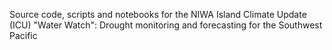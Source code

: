 Source code, scripts and notebooks for the NIWA Island Climate Update (ICU) "Water Watch": Drought monitoring and forecasting for the Southwest Pacific



